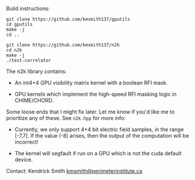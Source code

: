 Build instructions:
```
git clone https://github.com/kmsmith137/gputils
cd gputils
make -j
cd ..

git clone https://github.com/kmsmith137/n2k
cd n2k
make -j
./test-correlator
```

The n2k library contains:

  - An int4+4 GPU visibility matrix kernel with a boolean RFI mask.

  - GPU kernels which implement the high-speed RFI masking logic in CHIME/CHORD.

Some loose ends that I might fix later. Let me know if you'd like me to prioritize any of these.
See `n2k.hpp` for more info:

  - Currently, we only support 4+4 bit electric field samples, in the range [-7,7].
    If the value (-8) arises, then the output of the computation will be incorrect!

  - The kernel will segfault if run on a GPU which is not the cuda default device.

Contact: Kendrick Smith <kmsmith@perimeterinstitute.ca>
